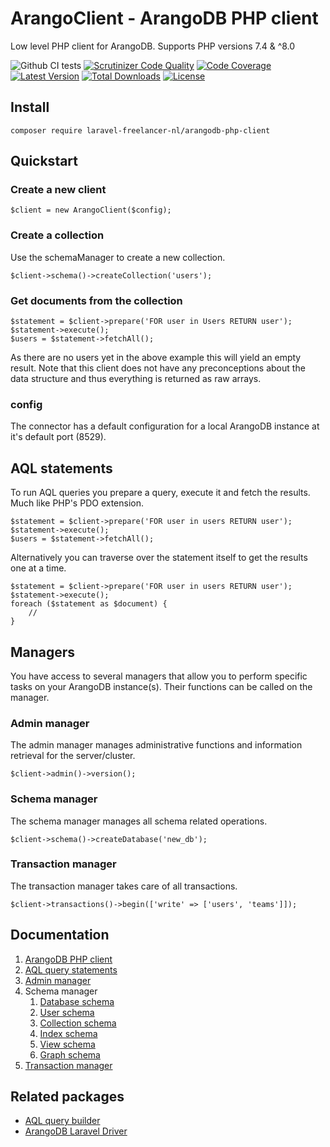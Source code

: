 # ArangoClient - ArangoDB PHP client

Low level PHP client for ArangoDB. Supports PHP versions 7.4 & ^8.0

![Github CI tests](https://github.com/LaravelFreelancerNL/arangodb-php-client/workflows/CI%20tests/badge.svg)
[![Scrutinizer Code Quality](https://scrutinizer-ci.com/g/LaravelFreelancerNL/arangodb-php-client/badges/quality-score.png?b=1.x)](https://scrutinizer-ci.com/g/LaravelFreelancerNL/arangodb-php-client/?branch=1.x)
[![Code Coverage](https://scrutinizer-ci.com/g/LaravelFreelancerNL/arangodb-php-client/badges/coverage.png?b=1.x)](https://scrutinizer-ci.com/g/LaravelFreelancerNL/arangodb-php-client/?branch=1.x)
<a href="https://packagist.org/packages/laravel-freelancer-nl/arangodb-php-client"><img src="https://poser.pugx.org/laravel-freelancer-nl/arangodb-php-client/v/stable" alt="Latest Version"></a>
<a href="https://packagist.org/packages/laravel-freelancer-nl/arangodb-php-client"><img src="https://poser.pugx.org/laravel-freelancer-nl/arangodb-php-client/downloads" alt="Total Downloads"></a>
<a href="https://packagist.org/packages/laravel-freelancer-nl/arangodb-php-client"><img src="https://poser.pugx.org/laravel-freelancer-nl/arangodb-php-client/license" alt="License"></a>

## Install

```
composer require laravel-freelancer-nl/arangodb-php-client
```
## Quickstart

### Create a new client
``` 
$client = new ArangoClient($config);
``` 

### Create a collection
Use the schemaManager to create a new collection.
``` 
$client->schema()->createCollection('users');
``` 

### Get documents from the collection
``` 
$statement = $client->prepare('FOR user in Users RETURN user');
$statement->execute();
$users = $statement->fetchAll(); 
```
As there are no users yet in the above example this will yield an empty result.
Note that this client does not have any preconceptions about the data structure 
and thus everything is returned as raw arrays.

### config
The connector has a default configuration for a local ArangoDB instance at it's default port (8529).

## AQL statements
To run AQL queries you prepare a query, execute it and fetch the results. Much like PHP's PDO extension.

``` 
$statement = $client->prepare('FOR user in users RETURN user');
$statement->execute();
$users = $statement->fetchAll(); 
```

Alternatively you can traverse over the statement itself to get the results one at a time.
``` 
$statement = $client->prepare('FOR user in users RETURN user');
$statement->execute();
foreach ($statement as $document) {
    //
}
```

## Managers
You have access to several managers that allow you to perform specific tasks on your ArangoDB instance(s).
Their functions can be called on the manager.

### Admin manager
The admin manager manages administrative functions and information retrieval for the server/cluster.
``` 
$client->admin()->version();
```

### Schema manager
The schema manager manages all schema related operations.
``` 
$client->schema()->createDatabase('new_db');
```

### Transaction manager
The transaction manager takes care of all transactions. 
``` 
$client->transactions()->begin(['write' => ['users', 'teams']]);
```

## Documentation
1) [ArangoDB PHP client](docs/arangodb-client.md)
2) [AQL query statements](docs/statements.md)
3) [Admin manager](docs/admin-manager.md)
4) Schema manager
    1) [Database schema](docs/schema-databases.md)
    2) [User schema](docs/schema-users.md)
    3) [Collection schema](docs/schema-collections.md)
    4) [Index schema](docs/schema-indexes.md)
    5) [View schema](docs/schema-views.md)
    6) [Graph schema](docs/schema-graphs.md)
5) [Transaction manager](docs/transaction-manager.md)

## Related packages
* [AQL query builder](https://github.com/LaravelFreelancerNL/fluentaql)
* [ArangoDB Laravel Driver](https://github.com/LaravelFreelancerNL/laravel-arangodb)
